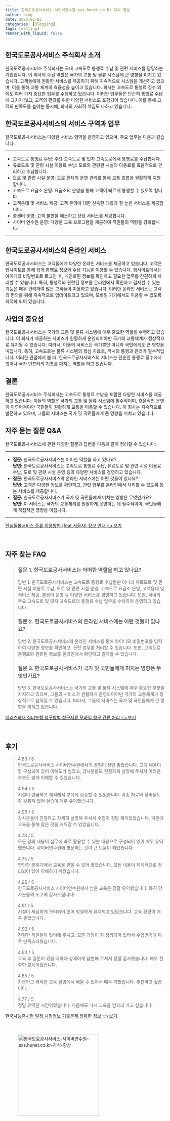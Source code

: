 ```yaml
---
title: 한국도로공사서비스 사이버연수원 exs.hunet.co.kr 지식 향상
author: bing
date: 2025-02-03
categories: [Blogging]
tags: [writing]
render_with_liquid: false
---
```



<h2 id='한국도로공사서비스_소개'>한국도로공사서비스 주식회사 소개</h2>

<p>한국도로공사서비스 주식회사는 국내 고속도로 통행료 수납 및 관련 서비스를 담당하는 기업입니다. 이 회사의 주된 역할은 국가의 교통 및 물류 시스템에 큰 영향을 미치고 있습니다. 고객들에게 원활한 서비스를 제공하기 위해 지속적으로 시스템을 개선하고 있으며, 이를 통해 교통 체계의 효율성을 높이고 있습니다. 회사는 고속도로 통행료 징수 외에도 여러 가지 중요한 업무를 수행하고 있습니다. 이러한 업무들은 단순히 통행료 수납에 그치지 않고, 고객의 편의를 위한 다양한 서비스도 포함되어 있습니다. 이를 통해 고객의 만족도를 높이는 동시에, 회사의 사회적 책임도 다하고 있습니다.</p>

<h2 id='한국도로공사서비스_서비스구역과업무'>한국도로공사서비스의 서비스 구역과 업무</h2>

<p>한국도로공사서비스는 다양한 서비스 영역을 운영하고 있으며, 주요 업무는 다음과 같습니다:</p>

<hr />

<ul>
    <li>고속도로 통행료 수납: 주요 고속도로 및 민자 고속도로에서 통행료를 수납합니다.</li>
    <li>유료도로 및 관련 시설 이용료 수납: 도로와 관련된 시설의 이용료를 효율적으로 관리하고 수납합니다.</li>
    <li>도로 및 관련 시설 운영: 도로 전체의 운영 관리를 통해 교통 흐름을 원활하게 지원합니다.</li>
    <li>고속도로 요금소 운영: 요금소의 운영을 통해 고객이 빠르게 통행할 수 있도록 합니다.</li>
    <li>고객응대 및 서비스 제공: 고객 문의에 대한 신속한 대응과 질 높은 서비스를 제공합니다.</li>
    <li>콜센터 운영: 고객 불만을 해소하고 상담 서비스를 제공합니다.</li>
    <li>사이버 연수원 운영: 다양한 교육 프로그램을 제공하여 직원들의 역량을 강화합니다.</li>
</ul>

<hr />

<h2 id='한국도로공사서비스_온라인서비스'>한국도로공사서비스의 온라인 서비스</h2>

<p>한국도로공사서비스는 고객들에게 다양한 온라인 서비스를 제공하고 있습니다. 고객은 웹사이트를 통해 쉽게 통행료 정보와 수납 기능을 이용할 수 있습니다. 웹사이트에서는 아이디와 비밀번호로 로그인 후, 개인화된 정보를 확인하고 필요한 업무를 간편하게 처리할 수 있습니다. 특히, 통행료와 관련된 정보를 온라인에서 확인하고 결제할 수 있는 기능은 매우 편리하여 많은 고객들이 이용하고 있습니다. 이러한 온라인 서비스는 고객의 편의를 위해 지속적으로 업데이트되고 있으며, 모바일 기기에서도 이용할 수 있도록 최적화 되어 있습니다.</p>

<h2 id='한국도로공사서비스_사업의중요성'>사업의 중요성</h2>

<p>한국도로공사서비스는 국가의 교통 및 물류 시스템에 매우 중요한 역할을 수행하고 있습니다. 이 회사가 제공하는 서비스가 원활하게 운영되어야만 국가의 교통체계가 정상적으로 유지될 수 있습니다. 따라서, 이들의 서비스는 국가뿐만 아니라 국민에게도 큰 영향을 미칩니다. 특히, 고속도로는 물류 시스템의 핵심 자료로, 적시의 통행과 관리가 필수적입니다. 이러한 관점에서 볼 때, 한국도로공사서비스의 서비스는 단순한 통행료 징수에서 벗어나 국가 인프라의 기초를 다지는 역할을 하고 있습니다.</p>

<h2 id='한국도로공사서비스_결론'>결론</h2>

<p>한국도로공사서비스 주식회사는 고속도로 통행료 수납을 포함한 다양한 서비스를 제공하고 있습니다. 이들의 역할은 국가의 교통 및 물류 시스템에 필수적이며, 효율적인 운영이 이루어져야만 국민들이 원활하게 교통을 이용할 수 있습니다. 이 회사는 지속적으로 발전하고 있으며, 그들의 서비스는 국가 및 국민들에게 큰 영향을 미치고 있습니다.</p>

<h2 id='한국도로공사서비스_QnA'>자주 묻는 질문 Q&A</h2>

<p>한국도로공사서비스에 관한 다양한 질문과 답변을 다음과 같이 정리할 수 있습니다:</p>

<hr />

<ul>
    <li><b>질문:</b> 한국도로공사서비스는 어떠한 역할을 하고 있나요? <br /><b>답변:</b> 한국도로공사서비스는 고속도로 통행료 수납, 유료도로 및 관련 시설 이용료 수납, 도로 및 관련 시설 운영 등의 다양한 서비스를 경영하고 있습니다.</li>
    <li><b>질문:</b> 한국도로공사서비스의 온라인 서비스에는 어떤 것들이 있나요? <br /><b>답변:</b> 고객은 다양한 정보를 확인하고, 관련 업무를 온라인에서 처리할 수 있도록 돕는 서비스를 제공합니다.</li>
    <li><b>질문:</b> 한국도로공사서비스가 국가 및 국민들에게 미치는 영향은 무엇인가요? <br /><b>답변:</b> 이 서비스는 국가의 교통체계를 원활하게 운영하는 데 필수적이며, 국민들에게 직접적인 영향을 미칩니다.</li>
</ul>

<p><hr />
</p>
<p><a class="click-button" title="안심돌봄서비스 종류 이용방법 (feat.서울시) 정보 안내" href="https://greenforu.github.io/posts/%EC%95%88%EC%8B%AC%EB%8F%8C%EB%B4%84%EC%84%9C%EB%B9%84%EC%8A%A4-%EC%A2%85%EB%A5%98-%EC%9D%B4%EC%9A%A9%EB%B0%A9%EB%B2%95-(feat.%EC%84%9C%EC%9A%B8%EC%8B%9C)-%EC%A0%95%EB%B3%B4-%EC%95%88%EB%82%B4/" rel="dofollow">안심돌봄서비스 종류 이용방법 (feat.서울시) 정보 안내 👈 보기</a></p><br>
<h2 id='자주_찾는_FAQ'>자주 찾는 FAQ</h2>
<div itemscope="" itemtype="https://schema.org/FAQPage"> 
<blockquote> 
<div itemscope="" itemprop="mainEntity" itemtype="https://schema.org/Question"> 
<h3 itemprop="name">질문 1. 한국도로공사서비스는 어떠한 역할을 하고 있나요?</h3> 
<div itemscope="" itemprop="acceptedAnswer" itemtype="https://schema.org/Answer"> 
<span itemprop="text"> 
<p>답변 1. 한국도로공사서비스는 고속도로 통행료 수납뿐만 아니라 유료도로 및 관련 시설 이용료 수납, 도로 및 관련 시설 운영, 고속도로 요금소 운영, 고객응대 및 서비스 제공, 콜센터 운영 등 다양한 서비스를 경영하고 있습니다. 또한, 국내의 주요 고속도로 및 민자 고속도로의 통행료 수납 업무를 수탁하여 운영하고 있습니다.</p> 
</span> 
</div> 
</div> 
<div itemscope="" itemprop="mainEntity" itemtype="https://schema.org/Question"> 
<h3 itemprop="name">질문 2. 한국도로공사서비스의 온라인 서비스에는 어떤 것들이 있나요?</h3> 
<div itemscope="" itemprop="acceptedAnswer" itemtype="https://schema.org/Answer"> 
<span itemprop="text"> 
<p>답변 2. 한국도로공사서비스의 온라인 서비스를 통해 아이디와 비밀번호를 입력하여 다양한 정보를 확인하고, 관련 업무를 처리할 수 있습니다. 또한, 고속도로 통행료와 관련된 정보를 온라인에서 확인하고 결제할 수 있습니다.</p> 
</span> 
</div> 
</div> 
<div itemscope="" itemprop="mainEntity" itemtype="https://schema.org/Question"> 
<h3 itemprop="name">질문 3. 한국도로공사서비스가 국가 및 국민들에게 미치는 영향은 무엇인가요?</h3> 
<div itemscope="" itemprop="acceptedAnswer" itemtype="https://schema.org/Answer"> 
<span itemprop="text"> 
<p>답변 3. 한국도로공사서비스는 국가의 교통 및 물류 시스템에 매우 중요한 부분을 차지하고 있으며, 그들의 서비스가 원활하게 운영되어야만 국가의 교통체계가 정상적으로 움직일 수 있습니다. 따라서, 그들의 서비스는 국가 및 국민들에게 큰 영향을 미치고 있습니다.</p> 
</span> 
</div> 
</div> 
</blockquote> 
</div>
<p><a class="click-button" title="메리츠화재 실비보험 청구방법 청구서류 모바일 청구 간편 처리" href="https://greenforu.github.io/posts/%EB%A9%94%EB%A6%AC%EC%B8%A0%ED%99%94%EC%9E%AC-%EC%8B%A4%EB%B9%84%EB%B3%B4%ED%97%98-%EC%B2%AD%EA%B5%AC%EB%B0%A9%EB%B2%95-%EC%B2%AD%EA%B5%AC%EC%84%9C%EB%A5%98-%EB%AA%A8%EB%B0%94%EC%9D%BC-%EC%B2%AD%EA%B5%AC-%EA%B0%84%ED%8E%B8-%EC%B2%98%EB%A6%AC/" rel="dofollow">메리츠화재 실비보험 청구방법 청구서류 모바일 청구 간편 처리 👈 보기</a></p><br>
<h2 id='후기'>후기</h2>
<div itemscope itemtype="https://schema.org/Product">
  <blockquote>
  <div itemprop="review" itemscope itemtype="https://schema.org/Review">
      <div itemprop="reviewRating" itemscope itemtype="https://schema.org/Rating"> <span itemprop="ratingValue">4.89</span> / <span itemprop="bestRating">5</span> </div>
      <span itemprop="reviewBody">한국도로공사서비스 사이버연수원에서의 경험이 정말 좋았습니다. 교육 내용이 잘 구성되어 있어 이해도가 높았고, 강사분들도 친절하게 설명해 주셔서 어려운 부분도 쉽게 이해할 수 있었습니다.</span>
  </div>
  <br>
  <div itemprop="review" itemscope itemtype="https://schema.org/Review">
      <div itemprop="reviewRating" itemscope itemtype="https://schema.org/Rating"> <span itemprop="ratingValue">4.94</span> / <span itemprop="bestRating">5</span> </div>
      <span itemprop="reviewBody">시설이 깔끔하고 쾌적해서 교육에 집중할 수 있었습니다. 각종 자료와 장비들도 잘 갖춰져 있어 실습이 매우 유익했습니다.</span>
  </div>
  <br>
  <div itemprop="review" itemscope itemtype="https://schema.org/Review">
      <div itemprop="reviewRating" itemscope itemtype="https://schema.org/Rating"> <span itemprop="ratingValue">4.96</span> / <span itemprop="bestRating">5</span> </div>
      <span itemprop="reviewBody">강사분들이 친절하고 자세히 설명해 주셔서 수업이 정말 재미있었습니다. 덕분에 교육을 통해 많은 것을 배워갈 수 있었습니다.</span>
  </div>
  <br>
  <div itemprop="review" itemscope itemtype="https://schema.org/Review">
      <div itemprop="reviewRating" itemscope itemtype="https://schema.org/Rating"> <span itemprop="ratingValue">4.78</span> / <span itemprop="bestRating">5</span> </div>
      <span itemprop="reviewBody">모든 강의 내용이 실무에 바로 활용할 수 있는 내용으로 구성되어 있어 매우 유익했습니다. 사이버연수원에 방문하는 것이 큰 도움이 되었습니다.</span>
  </div>
  <br>
  <div itemprop="review" itemscope itemtype="https://schema.org/Review">
      <div itemprop="reviewRating" itemscope itemtype="https://schema.org/Rating"> <span itemprop="ratingValue">4.75</span> / <span itemprop="bestRating">5</span> </div>
      <span itemprop="reviewBody">편안한 분위기에서 교육을 받을 수 있어 좋았습니다. 모든 내용이 체계적으로 정리되어 있어 이해하기 쉬웠습니다.</span>
  </div>
  <br>
  <div itemprop="review" itemscope itemtype="https://schema.org/Review">
      <div itemprop="reviewRating" itemscope itemtype="https://schema.org/Rating"> <span itemprop="ratingValue">4.95</span> / <span itemprop="bestRating">5</span> </div>
      <span itemprop="reviewBody">한국도로공사서비스 사이버연수원에서 받은 교육은 정말 유익했습니다. 특히 강사분들의 노고에 감사드립니다!</span>
  </div>
  <br>
  <div itemprop="review" itemscope itemtype="https://schema.org/Review">
      <div itemprop="reviewRating" itemscope itemtype="https://schema.org/Rating"> <span itemprop="ratingValue">4.91</span> / <span itemprop="bestRating">5</span> </div>
      <span itemprop="reviewBody">시설이 세심하게 관리되어 있어 청결하게 유지되고 있었습니다. 교육 환경이 매우 좋았습니다.</span>
  </div>
  <br>
  <div itemprop="review" itemscope itemtype="https://schema.org/Review">
      <div itemprop="reviewRating" itemscope itemtype="https://schema.org/Rating"> <span itemprop="ratingValue">4.92</span> / <span itemprop="bestRating">5</span> </div>
      <span itemprop="reviewBody">친절한 직원들이 맞이해 주시고, 모든 과정이 잘 정리되어 있어서 수업받기에 아주 만족스러웠습니다.</span>
  </div>
  <br>
  <div itemprop="review" itemscope itemtype="https://schema.org/Review">
      <div itemprop="reviewRating" itemscope itemtype="https://schema.org/Rating"> <span itemprop="ratingValue">4.93</span> / <span itemprop="bestRating">5</span> </div>
      <span itemprop="reviewBody">교육 후 질문이 있을 때마다 상세하게 답변해 주셔서 정말 감사했습니다. 매우 친절한 교육이었습니다.</span>
  </div>
  <br>
  <div itemprop="review" itemscope itemtype="https://schema.org/Review">
      <div itemprop="reviewRating" itemscope itemtype="https://schema.org/Rating"> <span itemprop="ratingValue">4.85</span> / <span itemprop="bestRating">5</span> </div>
      <span itemprop="reviewBody">차분하고 쾌적한 교육 환경에서 배울 수 있어서 매우 기뻤습니다. 추천하고 싶습니다.</span>
  </div>
  <br>
  <div itemprop="review" itemscope itemtype="https://schema.org/Review">
      <div itemprop="reviewRating" itemscope itemtype="https://schema.org/Rating"> <span itemprop="ratingValue">4.77</span> / <span itemprop="bestRating">5</span> </div>
      <span itemprop="reviewBody">정말 유익한 시간이었습니다. 다음에도 다시 교육을 받으러 가고 싶습니다!</span>
  </div>
  </blockquote>
</div>
<p><a class="click-button" title="한국사능력시험 일정 시험정보 기출문제 정확한 정보" href="https://greenforu.github.io/posts/%ED%95%9C%EA%B5%AD%EC%82%AC%EB%8A%A5%EB%A0%A5%EC%8B%9C%ED%97%98-%EC%9D%BC%EC%A0%95-%EC%8B%9C%ED%97%98%EC%A0%95%EB%B3%B4-%EA%B8%B0%EC%B6%9C%EB%AC%B8%EC%A0%9C-%EC%A0%95%ED%99%95%ED%95%9C-%EC%A0%95%EB%B3%B4/" rel="dofollow">한국사능력시험 일정 시험정보 기출문제 정확한 정보 👈 보기</a></p><br>
<figure class="image"><img src="https://greenforu.github.io/assets/img/thumbnail/한국도로공사서비스-사이버연수원-exs.hunet.co.kr-지식-향상.webp" alt="한국도로공사서비스-사이버연수원-exs.hunet.co.kr-지식-향상" width="256" height="256"></figure>
